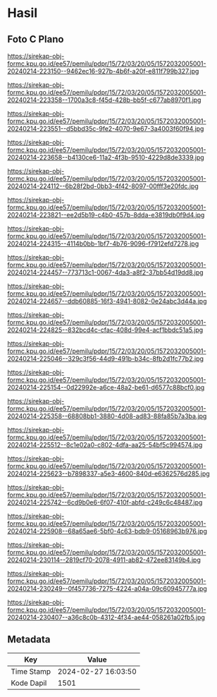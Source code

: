 # Hasil

## Foto C Plano

https://sirekap-obj-formc.kpu.go.id/ee57/pemilu/pdpr/15/72/03/20/05/1572032005001-20240214-223150--9462ec16-927b-4b6f-a20f-e811f799b327.jpg

https://sirekap-obj-formc.kpu.go.id/ee57/pemilu/pdpr/15/72/03/20/05/1572032005001-20240214-223358--1700a3c8-f45d-428b-bb5f-c677ab8970f1.jpg

https://sirekap-obj-formc.kpu.go.id/ee57/pemilu/pdpr/15/72/03/20/05/1572032005001-20240214-223551--d5bbd35c-9fe2-4070-9e67-3a4003f60f94.jpg

https://sirekap-obj-formc.kpu.go.id/ee57/pemilu/pdpr/15/72/03/20/05/1572032005001-20240214-223658--b4130ce6-11a2-4f3b-9510-4229d8de3339.jpg

https://sirekap-obj-formc.kpu.go.id/ee57/pemilu/pdpr/15/72/03/20/05/1572032005001-20240214-224112--6b28f2bd-0bb3-4f42-8097-00fff3e20fdc.jpg

https://sirekap-obj-formc.kpu.go.id/ee57/pemilu/pdpr/15/72/03/20/05/1572032005001-20240214-223821--ee2d5b19-c4b0-457b-8dda-e3819db0f9d4.jpg

https://sirekap-obj-formc.kpu.go.id/ee57/pemilu/pdpr/15/72/03/20/05/1572032005001-20240214-224315--4114b0bb-1bf7-4b76-9096-f7912efd7278.jpg

https://sirekap-obj-formc.kpu.go.id/ee57/pemilu/pdpr/15/72/03/20/05/1572032005001-20240214-224457--773713c1-0067-4da3-a8f2-37bb54d19dd8.jpg

https://sirekap-obj-formc.kpu.go.id/ee57/pemilu/pdpr/15/72/03/20/05/1572032005001-20240214-224657--ddb60885-16f3-4941-8082-0e24abc3d44a.jpg

https://sirekap-obj-formc.kpu.go.id/ee57/pemilu/pdpr/15/72/03/20/05/1572032005001-20240214-224825--832bcd4c-cfac-408d-99e4-acf1bbdc51a5.jpg

https://sirekap-obj-formc.kpu.go.id/ee57/pemilu/pdpr/15/72/03/20/05/1572032005001-20240214-225046--329c3f56-44d9-491b-b34c-8fb2d1fc77b2.jpg

https://sirekap-obj-formc.kpu.go.id/ee57/pemilu/pdpr/15/72/03/20/05/1572032005001-20240214-225154--0d22992e-a6ce-48a2-be61-d6577c88bcf0.jpg

https://sirekap-obj-formc.kpu.go.id/ee57/pemilu/pdpr/15/72/03/20/05/1572032005001-20240214-225358--68808bb1-3880-4d08-ad83-88fa85b7a3ba.jpg

https://sirekap-obj-formc.kpu.go.id/ee57/pemilu/pdpr/15/72/03/20/05/1572032005001-20240214-225512--8c1e02a0-c802-4dfa-aa25-54bf5c994574.jpg

https://sirekap-obj-formc.kpu.go.id/ee57/pemilu/pdpr/15/72/03/20/05/1572032005001-20240214-225623--b7898337-a5e3-4600-840d-e6362576d285.jpg

https://sirekap-obj-formc.kpu.go.id/ee57/pemilu/pdpr/15/72/03/20/05/1572032005001-20240214-225742--6cd9b0e6-6f07-410f-abfd-c249c6c48487.jpg

https://sirekap-obj-formc.kpu.go.id/ee57/pemilu/pdpr/15/72/03/20/05/1572032005001-20240214-225908--68a65ae6-5bf0-4c63-bdb9-05168963b976.jpg

https://sirekap-obj-formc.kpu.go.id/ee57/pemilu/pdpr/15/72/03/20/05/1572032005001-20240214-230114--2819cf70-2078-4911-ab82-472ee83149b4.jpg

https://sirekap-obj-formc.kpu.go.id/ee57/pemilu/pdpr/15/72/03/20/05/1572032005001-20240214-230249--0f457736-7275-4224-a04a-09c60945777a.jpg

https://sirekap-obj-formc.kpu.go.id/ee57/pemilu/pdpr/15/72/03/20/05/1572032005001-20240214-230407--a36c8c0b-4312-4f34-ae44-058261a02fb5.jpg


## Metadata

| Key        | Value               |
| ---------- | ------------------- |
| Time Stamp | 2024-02-27 16:03:50 |
| Kode Dapil | 1501                |



